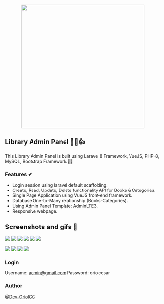 <p align="center"><a href="https://laravel.com" target="_blank"><img src="https://raw.githubusercontent.com/laravel/art/master/logo-lockup/5%20SVG/2%20CMYK/1%20Full%20Color/laravel-logolockup-cmyk-red.svg" width="400"></a></p>

## Library Admin Panel 📕😎👍

This Library Admin Panel is built using Laravel 8 Framework, VueJS, PHP-8, MySQL, Bootstrap Framework.🙂😀

### Features ✔
* Login session using laravel default scaffolding.
* Create, Read, Update, Delete functionality API for Books & Categories.
* Single Page Application using VueJS front-end framework.
* Database One-to-Many relationship (Books-Categories).
* Using Admin Panel Template: AdminLTE3.
* Responsive webpage.

## Screenshots and gifs 📸
![](screenshots/ss_1.png)
![](screenshots/ss_2.png)
![](screenshots/ss_3.png)
![](screenshots/ss_4.png)
![](screenshots/ss_5.png)
![](screenshots/ss_6.png)

![](gifs/library-1.gif)
![](gifs/library-2.gif)
![](gifs/library-3.gif)
![](gifs/library-4.gif)

### Login
Username: admin@gmail.com
Password: oriolcesar

### Author 
[@Dev-OriolCC](https://github.com/Dev-OriolCC)